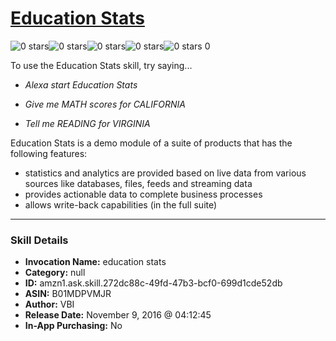 # [Education Stats](http://alexa.amazon.com/#skills/amzn1.ask.skill.272dc88c-49fd-47b3-bcf0-699d1cde52db)
![0 stars](../../images/ic_star_border_black_18dp_1x.png)![0 stars](../../images/ic_star_border_black_18dp_1x.png)![0 stars](../../images/ic_star_border_black_18dp_1x.png)![0 stars](../../images/ic_star_border_black_18dp_1x.png)![0 stars](../../images/ic_star_border_black_18dp_1x.png) 0

To use the Education Stats skill, try saying...

* *Alexa start Education Stats*

* *Give me MATH scores for CALIFORNIA*

* *Tell me READING for VIRGINIA*

Education Stats is a demo module of a suite of products that has the following features:
- statistics and analytics are provided based on live data from various sources like databases, files, feeds and streaming data
- provides actionable data to complete business processes
- allows write-back capabilities (in the full suite)

***

### Skill Details

* **Invocation Name:** education stats
* **Category:** null
* **ID:** amzn1.ask.skill.272dc88c-49fd-47b3-bcf0-699d1cde52db
* **ASIN:** B01MDPVMJR
* **Author:** VBI
* **Release Date:** November 9, 2016 @ 04:12:45
* **In-App Purchasing:** No
